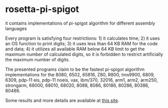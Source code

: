 # rosetta-pi-spigot
it contains implementations of pi-spigot algorithm for different assembly languages

Every program is satisfying four restrictions: 1) it calculates time; 2) it uses an OS function to print digits; 3) it uses less than 64 KB RAM for the code and data; 4) it utilizes all available RAM below 64 KB limit to get the maximum number of calculated digits, so it is forbidden to restrict artificially the maximum number of digits.

The presented programs claim to be the fastest pi-spigot algorithm implementations for the 8080, 6502, 65816, Z80, R800, tms9900, 6809, 6309, pdp-11 eis, pdp-11 noeis, vax, ibm/370, 32016, arm1, arm2, arm250, strongarm, 68000, 68010, 68020, 8088, 8086, 80186, 80286, 80386, 80486.

Some results and more details are available at [this site](http://litwr2.atspace.eu/pi/pi-spigot-benchmark.html).
